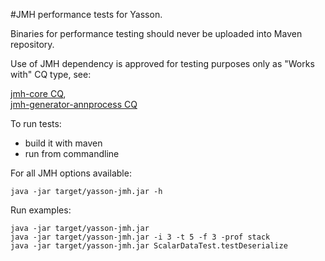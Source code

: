 #JMH performance tests for Yasson.

Binaries for performance testing should never be uploaded into Maven repository.

Use of JMH dependency is approved for testing purposes only as "Works with" CQ type, see:

[jmh-core CQ](https://dev.eclipse.org/ipzilla/show_bug.cgi?id=18908),  
[jmh-generator-annprocess CQ](https://dev.eclipse.org/ipzilla/show_bug.cgi?id=18909)

To run tests:
 - build it with maven
 - run from commandline

For all JMH options available:
```
java -jar target/yasson-jmh.jar -h
```

Run examples:
```
java -jar target/yasson-jmh.jar
java -jar target/yasson-jmh.jar -i 3 -t 5 -f 3 -prof stack
java -jar target/yasson-jmh.jar ScalarDataTest.testDeserialize
```